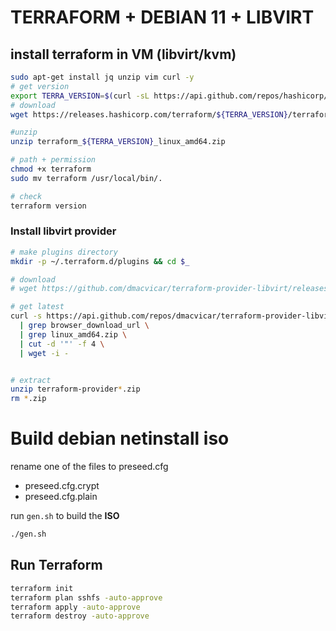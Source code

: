 # TERRAFORM + DEBIAN 11 + LIBVIRT

## install terraform in VM (libvirt/kvm)

```bash
sudo apt-get install jq unzip vim curl -y
# get version
export TERRA_VERSION=$(curl -sL https://api.github.com/repos/hashicorp/terraform/releases/latest | jq -r ".tag_name" | cut -c2-)
# download
wget https://releases.hashicorp.com/terraform/${TERRA_VERSION}/terraform_${TERRA_VERSION}_linux_amd64.zip

#unzip
unzip terraform_${TERRA_VERSION}_linux_amd64.zip

# path + permission
chmod +x terraform
sudo mv terraform /usr/local/bin/.

# check
terraform version
```
### Install libvirt provider

```bash
# make plugins directory
mkdir -p ~/.terraform.d/plugins && cd $_

# download
# wget https://github.com/dmacvicar/terraform-provider-libvirt/releases/download/v0.6.14/terraform-provider-libvirt_0.6.14_linux_amd64.zip

# get latest
curl -s https://api.github.com/repos/dmacvicar/terraform-provider-libvirt/releases/latest \
  | grep browser_download_url \
  | grep linux_amd64.zip \
  | cut -d '"' -f 4 \
  | wget -i -


# extract
unzip terraform-provider*.zip
rm *.zip
```

# Build debian netinstall iso


rename one of the files to preseed.cfg 

- preseed.cfg.crypt 
- preseed.cfg.plain

run `gen.sh` to build the **ISO**

```bash
./gen.sh
```

## Run Terraform 

```bash
terraform init
terraform plan sshfs -auto-approve
terraform apply -auto-approve
terraform destroy -auto-approve
```
